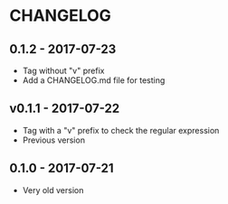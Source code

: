 # CHANGELOG

## 0.1.2 - 2017-07-23

* Tag without "v" prefix
* Add a CHANGELOG.md file for testing

## v0.1.1 - 2017-07-22

* Tag with a "v" prefix to check the regular expression
* Previous version

## 0.1.0 - 2017-07-21

* Very old version

##
